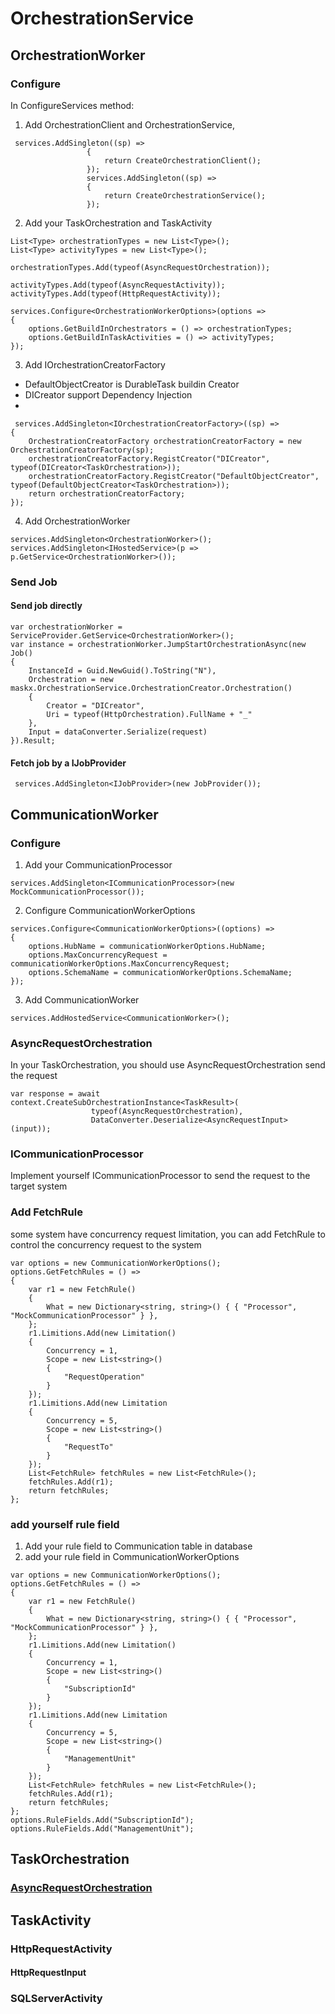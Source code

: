 # OrchestrationService

## OrchestrationWorker

### Configure

In ConfigureServices method:

1. Add OrchestrationClient and OrchestrationService,

``` CSharp
 services.AddSingleton((sp) =>
                 {
                     return CreateOrchestrationClient();
                 });
                 services.AddSingleton((sp) =>
                 {
                     return CreateOrchestrationService();
                 });
```

2. Add your TaskOrchestration and TaskActivity
```CSharp
List<Type> orchestrationTypes = new List<Type>();
List<Type> activityTypes = new List<Type>();

orchestrationTypes.Add(typeof(AsyncRequestOrchestration));

activityTypes.Add(typeof(AsyncRequestActivity));
activityTypes.Add(typeof(HttpRequestActivity));

services.Configure<OrchestrationWorkerOptions>(options =>
{
    options.GetBuildInOrchestrators = () => orchestrationTypes;
    options.GetBuildInTaskActivities = () => activityTypes;
});
```
3. Add IOrchestrationCreatorFactory

* DefaultObjectCreator is DurableTask buildin Creator
* DICreator support Dependency Injection
* 
```CSharp
 services.AddSingleton<IOrchestrationCreatorFactory>((sp) =>
{
    OrchestrationCreatorFactory orchestrationCreatorFactory = new OrchestrationCreatorFactory(sp);
    orchestrationCreatorFactory.RegistCreator("DICreator", typeof(DICreator<TaskOrchestration>));
    orchestrationCreatorFactory.RegistCreator("DefaultObjectCreator", typeof(DefaultObjectCreator<TaskOrchestration>));
    return orchestrationCreatorFactory;
});
```
4. Add OrchestrationWorker
```CSharp
services.AddSingleton<OrchestrationWorker>();
services.AddSingleton<IHostedService>(p => p.GetService<OrchestrationWorker>());
```

### Send Job

#### Send job directly

``` CSharp
var orchestrationWorker = ServiceProvider.GetService<OrchestrationWorker>();
var instance = orchestrationWorker.JumpStartOrchestrationAsync(new Job()
{
    InstanceId = Guid.NewGuid().ToString("N"),
    Orchestration = new maskx.OrchestrationService.OrchestrationCreator.Orchestration()
    {
        Creator = "DICreator",
        Uri = typeof(HttpOrchestration).FullName + "_"
    },
    Input = dataConverter.Serialize(request)
}).Result;
```

#### Fetch job by a IJobProvider

``` CSharp
 services.AddSingleton<IJobProvider>(new JobProvider());
```

## CommunicationWorker

### Configure 

1. Add your CommunicationProcessor

```CSharp
services.AddSingleton<ICommunicationProcessor>(new MockCommunicationProcessor());
```

2. Configure CommunicationWorkerOptions

```CSharp
services.Configure<CommunicationWorkerOptions>((options) =>
{
    options.HubName = communicationWorkerOptions.HubName;
    options.MaxConcurrencyRequest = communicationWorkerOptions.MaxConcurrencyRequest;
    options.SchemaName = communicationWorkerOptions.SchemaName;
});
```

3. Add CommunicationWorker

```CSharp
services.AddHostedService<CommunicationWorker>();
```

### AsyncRequestOrchestration

In your TaskOrchestration, you should use AsyncRequestOrchestration send the request

```CSharp
var response = await context.CreateSubOrchestrationInstance<TaskResult>(
                  typeof(AsyncRequestOrchestration),
                  DataConverter.Deserialize<AsyncRequestInput>(input));
```

### ICommunicationProcessor

Implement yourself ICommunicationProcessor to send the request to the target system

### Add FetchRule

some system have concurrency request limitation, you can add FetchRule to control the concurrency request to the system

```CSharp
var options = new CommunicationWorkerOptions();
options.GetFetchRules = () =>
{
    var r1 = new FetchRule()
    {
        What = new Dictionary<string, string>() { { "Processor", "MockCommunicationProcessor" } },
    };
    r1.Limitions.Add(new Limitation()
    {
        Concurrency = 1,
        Scope = new List<string>()
        {
            "RequestOperation"
        }
    });
    r1.Limitions.Add(new Limitation
    {
        Concurrency = 5,
        Scope = new List<string>()
        {
            "RequestTo"
        }
    });
    List<FetchRule> fetchRules = new List<FetchRule>();
    fetchRules.Add(r1);
    return fetchRules;
};
```

### add yourself rule field

1. Add your rule field to Communication table in database
2. add your rule field in CommunicationWorkerOptions

```CSharp
var options = new CommunicationWorkerOptions();
options.GetFetchRules = () =>
{
    var r1 = new FetchRule()
    {
        What = new Dictionary<string, string>() { { "Processor", "MockCommunicationProcessor" } },
    };
    r1.Limitions.Add(new Limitation()
    {
        Concurrency = 1,
        Scope = new List<string>()
        {
            "SubscriptionId"
        }
    });
    r1.Limitions.Add(new Limitation
    {
        Concurrency = 5,
        Scope = new List<string>()
        {
            "ManagementUnit"
        }
    });
    List<FetchRule> fetchRules = new List<FetchRule>();
    fetchRules.Add(r1);
    return fetchRules;
};
options.RuleFields.Add("SubscriptionId");
options.RuleFields.Add("ManagementUnit");
```

## TaskOrchestration

### [AsyncRequestOrchestration](#AsyncRequestOrchestration)

## TaskActivity

### HttpRequestActivity

#### HttpRequestInput

### SQLServerActivity


